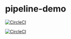 # pipeline-demo
[![CircleCI](https://dl.circleci.com/status-badge/img/gh/savoydev/pipeline-demo/tree/master.svg?style=svg)](https://dl.circleci.com/status-badge/redirect/gh/savoydev/pipeline-demo/tree/master)

[![CircleCI](https://dl.circleci.com/insights-snapshot/gh/savoydev/pipeline-demo/master/build-test/badge.svg?window=24h)](https://app.circleci.com/insights/github/savoydev/pipeline-demo/workflows/build-test/overview?branch=master&reporting-window=last-24-hours&insights-snapshot=true)

